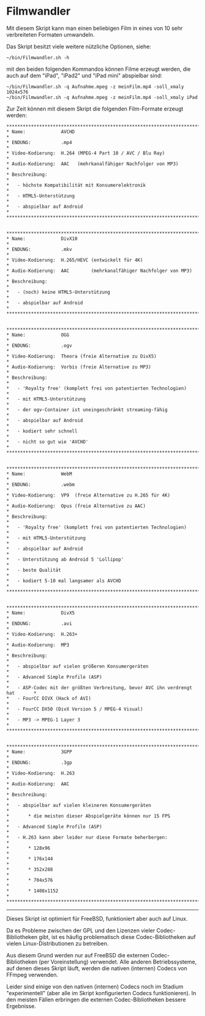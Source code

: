 # Filmwandler
Mit diesem Skript kann man einen beliebigen Film in eines von 10 sehr verbreiteten Formaten umwandeln.

Das Skript besitzt viele weitere nützliche Optionen, siehe:

    ~/bin/Filmwandler.sh -h

mit den beiden folgenden Kommandos können Filme erzeugt werden, die auch auf dem "iPad", "iPad2" und "iPad mini"
abspielbar sind:

    ~/bin/Filmwandler.sh -q Aufnahme.mpeg -z meinFilm.mp4 -soll_xmaly 1024x576
    ~/bin/Filmwandler.sh -q Aufnahme.mpeg -z meinFilm.mp4 -soll_xmaly iPad

Zur Zeit können mit diesem Skript die folgenden Film-Formate erzeugt werden:

    ********************************************************************************
    * Name:             AVCHD                                                      *
    * ENDUNG:           .mp4                                                       *
    * Video-Kodierung:  H.264 (MPEG-4 Part 10 / AVC / Blu Ray)                     *
    * Audio-Kodierung:  AAC   (mehrkanalfähiger Nachfolger von MP3)                *
    * Beschreibung:                                                                *
    *   - höchste Kompatibilität mit Konsumerelektronik                            *
    *   - HTML5-Unterstützung                                                      *
    *   - abspielbar auf Android                                                   *
    ********************************************************************************


    ********************************************************************************
    * Name:             DivX10                                                     *
    * ENDUNG:           .mkv                                                       *
    * Video-Kodierung:  H.265/HEVC (entwickelt für 4K)                             *
    * Audio-Kodierung:  AAC        (mehrkanalfähiger Nachfolger von MP3)           *
    * Beschreibung:                                                                *
    *   - (noch) keine HTML5-Unterstützung                                         *
    *   - abspielbar auf Android                                                   *
    ********************************************************************************


    ********************************************************************************
    * Name:             OGG                                                        *
    * ENDUNG:           .ogv                                                       *
    * Video-Kodierung:  Theora (freie Alternative zu DivX5)                        *
    * Audio-Kodierung:  Vorbis (freie Alternative zu MP3)                          *
    * Beschreibung:                                                                *
    *   - 'Royalty free' (komplett frei von patentierten Technologien)             *
    *   - mit HTML5-Unterstützung                                                  *
    *   - der ogv-Container ist uneingeschränkt streaming-fähig                    *
    *   - abspielbar auf Android                                                   *
    *   - kodiert sehr schnell                                                     *
    *   - nicht so gut wie 'AVCHD'                                                 *
    ********************************************************************************


    ********************************************************************************
    * Name:             WebM                                                       *
    * ENDUNG:           .webm                                                      *
    * Video-Kodierung:  VP9  (freie Alternative zu H.265 für 4K)                   *
    * Audio-Kodierung:  Opus (freie Alternative zu AAC)                            *
    * Beschreibung:                                                                *
    *   - 'Royalty free' (komplett frei von patentierten Technologien)             *
    *   - mit HTML5-Unterstützung                                                  *
    *   - abspielbar auf Android                                                   *
    *   - Unterstützung ab Android 5 'Lollipop'                                    *
    *   - beste Qualität                                                           *
    *   - kodiert 5-10 mal langsamer als AVCHD                                     *
    ********************************************************************************


    ********************************************************************************
    * Name:             DivX5                                                      *
    * ENDUNG:           .avi                                                       *
    * Video-Kodierung:  H.263+                                                     *
    * Audio-Kodierung:  MP3                                                        *
    * Beschreibung:                                                                *
    *   - abspielbar auf vielen größeren Konsumergeräten                           *
    *   - Advanced Simple Profile (ASP)                                            *
    *   - ASP-Codec mit der größten Verbreitung, bevor AVC ihn verdrengt hat       *
    *   - FourCC DIVX (Hack of AVI)                                                *
    *   - FourCC DX50 (DivX Version 5 / MPEG-4 Visual)                             *
    *   - MP3 -> MPEG-1 Layer 3                                                    *
    ********************************************************************************


    ********************************************************************************
    * Name:             3GPP                                                       *
    * ENDUNG:           .3gp                                                       *
    * Video-Kodierung:  H.263                                                      *
    * Audio-Kodierung:  AAC                                                        *
    * Beschreibung:                                                                *
    *   - abspielbar auf vielen kleineren Konsumergeräten                          *
    *       * die meisten dieser Abspielgeräte können nur 15 FPS                   *
    *   - Advanced Simple Profile (ASP)                                            *
    *   - H.263 kann aber leider nur diese Formate beherbergen:                    *
    *       * 128x96                                                               *
    *       * 176x144                                                              *
    *       * 352x288                                                              *
    *       * 704x576                                                              *
    *       * 1408x1152                                                            *
    ********************************************************************************

---

Dieses Skript ist optimiert für FreeBSD, funktioniert aber auch auf Linux.

Da es Probleme zwischen der GPL und den Lizenzen vieler Codec-Bibliotheken gibt, ist es häufig problematisch diese Codec-Bibliotheken auf vielen Linux-Distributionen zu betreiben.

Aus diesem Grund werden nur auf FreeBSD die externen Codec-Bibliotheken (per Voreinstellung) verwendet.
Alle anderen Betriebssysteme, auf denen dieses Skript läuft, werden die nativen (internen) Codecs von FFmpeg verwenden.

Leider sind einige von den nativen (internen) Codecs noch im Stadium "experimentell" (aber alle im Skript konfigurierten Codecs funktionieren). In den meisten Fällen erbringen die externen Codec-Bibliotheken bessere Ergebnisse.
